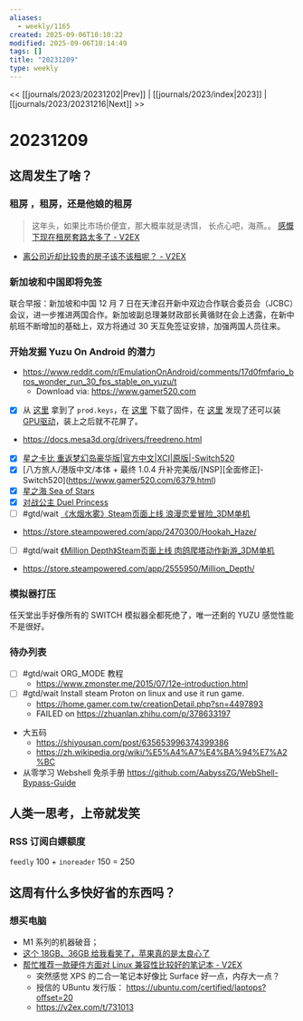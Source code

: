 ```yaml
---
aliases:
  - weekly/1165
created: 2025-09-06T10:10:22
modified: 2025-09-06T10:14:49
tags: []
title: "20231209"
type: weekly
---
```


<< [[journals/2023/20231202|Prev]] | [[journals/2023/index|2023]] | [[journals/2023/20231216|Next]] >>

# 20231209

## 这周发生了啥？

### 租房 ，租房，还是他娘的租房

> 这年头，如果比市场价便宜，那大概率就是诱饵， 长点心吧，海燕。。
> [感慨下现在租房套路太多了 - V2EX](https://v2ex.com/t/877423)

- [离公司近却比较贵的房子该不该租呢？ - V2EX](https://www.v2ex.com/t/417084)

### 新加坡和中国即将免签

联合早报：新加坡和中国 12 月 7 日在天津召开新中双边合作联合委员会（JCBC）会议，进一步推进两国合作。新加坡副总理兼财政部长黄循财在会上透露，在新中航班不断增加的基础上，双方将通过 30 天互免签证安排，加强两国人员往来。

### 开始发掘 Yuzu On Android 的潜力

- https://www.reddit.com/r/EmulationOnAndroid/comments/17d0fmfario_bros_wonder_run_30_fps_stable_on_yuzu/t
	- Download via: https://www.gamer520.com

- [x] 从 [这里](https://github.com/ZeeWanderer/s) 拿到了 `prod.keys`，在 [这里](https://prodkeys.net/yuzu-f) 下载了固件，在 [这里](https://www.youtube.com/watch?v=Php0Idwajtc) 发现了还可以装 [GPU驱动](https://github.com/K11MCH1/AdrenoToolsDrivers)，装上之后就不花屏了。
- https://docs.mesa3d.org/drivers/freedreno.html
- [x] [星之卡比 重返梦幻岛豪华版|官方中文|XCI|原版|-Switch520](https://www.gamer520.com/66924.html)
- [x] [八方旅人/港版中文/本体 + 最终 1.0.4 升补完美版/[NSP]\[全面修正]-Switch520](https://www.gamer520.com/6379.html)
- [x] [星之海 Sea of Stars](https://www.gamer520.com/63797.html)
- [x] [对战公主 Duel Princess](https://www.gamer520.com/26299.html)
- [ ] #gtd/wait [《水烟水雾》Steam页面上线 浪漫恋爱冒险_3DM单机](https://www.3dmgame.com/news/202312/3882919.html)
- https://store.steampowered.com/app/2470300/Hookah_Haze/
- [ ] #gtd/wait [《Million Depth》Steam页面上线 肉鸽爬塔动作新游_3DM单机](https://www.3dmgame.com/news/202312/3882923.html)
- https://store.steampowered.com/app/2555950/Million_Depth/

### 模拟器打压

任天堂出手好像所有的 SWITCH 模拟器全都死绝了，唯一还剩的 YUZU 感觉性能不是很好。

### 待办列表

- [ ] #gtd/wait ORG_MODE 教程
	- https://www.zmonster.me/2015/07/12e-introduction.html
- [ ] #gtd/wait Install steam Proton on linux and use it run game.
	- https://home.gamer.com.tw/creationDetail.php?sn=4497893
	- FAILED on https://zhuanlan.zhihu.com/p/378633197
- 大五码
	- https://shiyousan.com/post/635653996374399386
	- https://zh.wikipedia.org/wiki/%E5%A4%A7%E4%BA%94%E7%A2%BC
- 从零学习 Webshell 免杀手册
	https://github.com/AabyssZG/WebShell-Bypass-Guide

## 人类一思考，上帝就发笑

### RSS 订阅白嫖额度

`feedly` 100 + `inoreader` 150 = 250

## 这周有什么多快好省的东西吗？

### 想买电脑

- M1 系列的机器破音；
- [这个 18GB、36GB 给我看笑了，苹果真的是太良心了](https://fast.v2ex.com/t/986981?p=1)
- [帮忙推荐一款硬件方面对 Linux 兼容性比较好的笔记本 - V2EX](https://v2ex.com/t/942821)
	- 突然感觉 XPS 的二合一笔记本好像比 Surface 好一点，内存大一点？
	- 授信的 UBuntu 发行版： https://ubuntu.com/certified/laptops?offset=20
	- https://v2ex.com/t/731013
